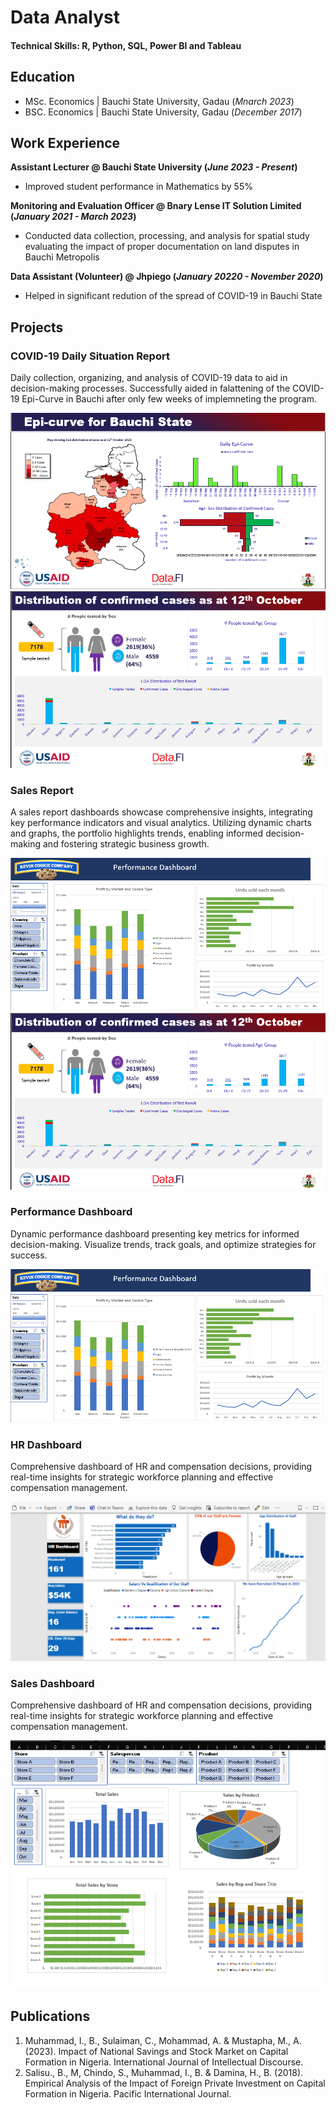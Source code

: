 # Data Analyst

#### Technical Skills: R, Python, SQL, Power BI and Tableau

## Education								       		
- MSc. Economics	| Bauchi State University, Gadau (_Mnarch  2023_)	 			        		
- BSC. Economics | Bauchi State University, Gadau (_December 2017_)

## Work Experience
**Assistant Lecturer @ Bauchi State University (_June 2023 - Present_)**
- Improved student performance in Mathematics by 55% 


**Monitoring and Evaluation Officer @ Bnary Lense IT Solution Limited (_January 2021 - March 2023_)**
- Conducted data collection, processing, and analysis for spatial study evaluating the impact of proper documentation on land disputes in Bauchi Metropolis

**Data Assistant (Volunteer) @ Jhpiego (_January 20220 - November 2020_)**
- Helped in significant redution of  the spread of COVID-19 in Bauchi State

## Projects
### COVID-19 Daily Situation Report
Daily collection, organizing, and analysis of COVID-19 data to aid in decision-making processes.
Successfully aided in falattening of the COVID-19 Epi-Curve in Bauchi after only few weeks of implemneting the program.

![COVID -19 Data analysis](/img/project11.png)
![COVID -19 Data analysis](/img/project12.png)

### Sales Report 
A sales report dashboards showcase comprehensive insights, integrating key performance indicators and visual analytics. Utilizing dynamic charts and graphs, the portfolio highlights trends, enabling informed decision-making and fostering strategic business growth.

![COVID -19 Data analysis](/img/performance.png)
![COVID -19 Data analysis](/img/project12.png)

### Performance Dashboard
Dynamic performance dashboard presenting key metrics for informed decision-making. Visualize trends, track goals, and optimize strategies for success.

![Performance Dashboard](/img/performance.png)

### HR Dashboard
Comprehensive dashboard of HR and compensation decisions, providing real-time insights for strategic workforce planning and effective compensation management.

![HR/Compensation Dashboard](/img/fr.png)

### Sales Dashboard
Comprehensive dashboard of HR and compensation decisions, providing real-time insights for strategic workforce planning and effective compensation management.

![Sales Dashboard](/img/sales.png)





## Publications
1. Muhammad, I., B., Sulaiman, C., Mohammad, A. & Mustapha, M., A. (2023). Impact of National Savings and Stock Market on Capital Formation in Nigeria. International Journal of Intellectual Discourse.
2. Salisu., B., M, Chindo, S., Muhammad, I., B. & Damina, H., B. (2018). Empirical Analysis of the Impact of Foreign Private Investment on Capital Formation in Nigeria. Pacific International Journal.


